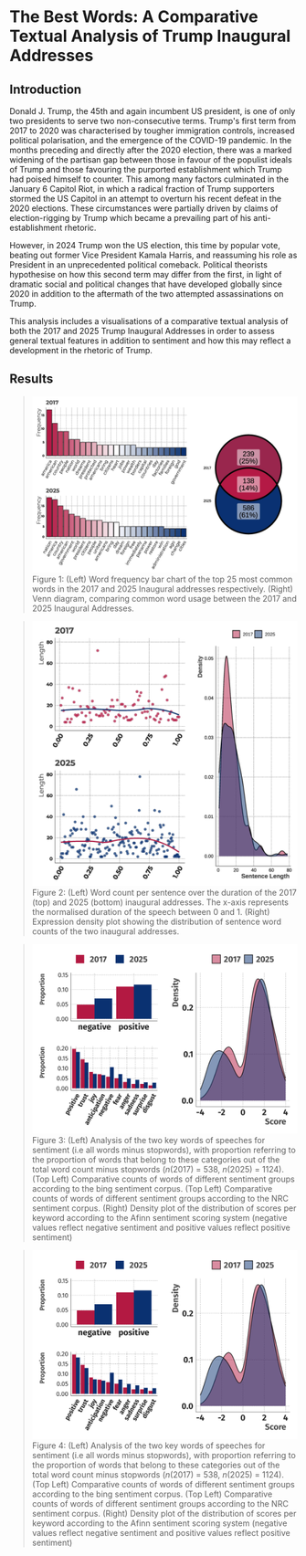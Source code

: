 # The Best Words: A Comparative Textual Analysis of Trump Inaugural Addresses

## Introduction

Donald J. Trump, the 45th and again incumbent US president, is one of only two presidents to serve two non-consecutive terms. Trump's first term from 2017 to 2020 was characterised by tougher immigration controls, increased political polarisation, and the emergence of the COVID-19 pandemic. In the months preceding and directly after the 2020 election, there was a marked widening of the partisan gap between those in favour of the populist ideals of Trump and those favouring the purported establishment which Trump had poised himself to counter. This among many factors culminated in the January 6 Capitol Riot, in which a radical fraction of Trump supporters stormed the US Capitol in an attempt to overturn his recent defeat in the 2020 elections. These circumstances were partially driven by claims of election-rigging by Trump which became a prevailing part of his anti-establishment rhetoric.

However, in 2024 Trump won the US election, this time by popular vote, beating out former Vice President Kamala Harris, and reassuming his role as President in an unprecedented political comeback. Political theorists hypothesise on how this second term may differ from the first, in light of dramatic social and political changes that have developed globally since 2020 in addition to the aftermath of the two attempted assassinations on Trump.

This analysis includes a visualisations of a comparative textual analysis of both the 2017 and 2025 Trump Inaugural Addresses in order to assess general textual features in addition to sentiment and how this may reflect a development in the rhetoric of Trump. 

## Results
>![Description](https://github.com/jmrze/Data-Analysis/blob/main/R/Trump%20Sentiment%20Analysis/Trump_Figure_1.jpg)
>Figure 1: (Left) Word frequency bar chart of the top 25 most common words in the 2017 and 2025 Inaugural addresses respectively. (Right) Venn diagram, comparing common word usage between the 2017 and 2025 Inaugural Addresses.

>![Description](https://github.com/jmrze/Data-Analysis/blob/main/R/Trump%20Sentiment%20Analysis/Trump_Figure_2.jpg)
>Figure 2: (Left) Word count per sentence over the duration of the 2017 (top) and 2025 (bottom) inaugural addresses. The x-axis represents the normalised duration of the speech between 0 and 1. (Right) Expression density plot showing the distribution of sentence word counts of the two inaugural addresses.

>![Description](sentiment.png)
>Figure 3: (Left) Analysis of the two key words of speeches for sentiment (i.e all words minus stopwords), with proportion referring to the proportion of words that belong to these categories out of the total word count minus stopwords (_n_(2017) = 538, _n_(2025) = 1124). (Top Left) Comparative counts of words of different sentiment groups according to the bing sentiment corpus. (Top Left) Comparative counts of words of different sentiment groups according to the NRC sentiment corpus. (Right) Density plot of the distribution of scores per keyword according to the Afinn sentiment scoring system (negative values reflect negative sentiment and positive values reflect positive sentiment)

>![Description](sentiment.png)
>Figure 4: (Left) Analysis of the two key words of speeches for sentiment (i.e all words minus stopwords), with proportion referring to the proportion of words that belong to these categories out of the total word count minus stopwords (_n_(2017) = 538, _n_(2025) = 1124). (Top Left) Comparative counts of words of different sentiment groups according to the bing sentiment corpus. (Top Left) Comparative counts of words of different sentiment groups according to the NRC sentiment corpus. (Right) Density plot of the distribution of scores per keyword according to the Afinn sentiment scoring system (negative values reflect negative sentiment and positive values reflect positive sentiment)


